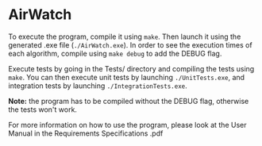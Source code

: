 # AirWatch

To execute the program, compile it using `make`. Then launch it using the generated .exe file (`./AirWatch.exe`).
In order to see the execution times of each algorithm, compile using `make debug` to add the DEBUG flag.

Execute tests by going in the Tests/ directory and compiling the tests using `make`. 
You can then execute unit tests by launching `./UnitTests.exe`, and integration tests by launching `./IntegrationTests.exe`. 

**Note:** the program has to be compiled without the DEBUG flag, otherwise the tests won't work.

For more information on how to use the program, please look at the User Manual in the Requirements Specifications .pdf


